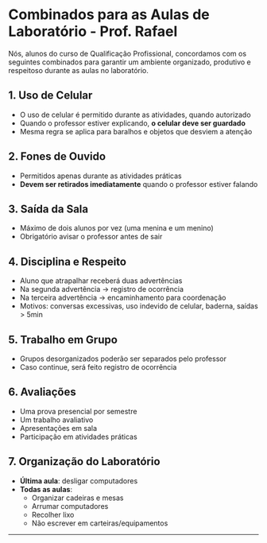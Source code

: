 # Combinados para as Aulas de Laboratório - Prof. Rafael

Nós, alunos do curso de Qualificação Profissional, concordamos com os seguintes combinados para garantir um ambiente organizado, produtivo e respeitoso durante as aulas no laboratório.

## 1. Uso de Celular
- O uso de celular é permitido durante as atividades, quando autorizado
- Quando o professor estiver explicando, **o celular deve ser guardado**
- Mesma regra se aplica para baralhos e objetos que desviem a atenção

## 2. Fones de Ouvido
- Permitidos apenas durante as atividades práticas
- **Devem ser retirados imediatamente** quando o professor estiver falando

## 3. Saída da Sala
- Máximo de dois alunos por vez (uma menina e um menino)
- Obrigatório avisar o professor antes de sair

## 4. Disciplina e Respeito
- Aluno que atrapalhar receberá duas advertências
- Na segunda advertência → registro de ocorrência
- Na terceira advertência → encaminhamento para coordenação
- Motivos: conversas excessivas, uso indevido de celular, baderna, saídas > 5min

## 5. Trabalho em Grupo
- Grupos desorganizados poderão ser separados pelo professor
- Caso continue, será feito registro de ocorrência

## 6. Avaliações
- Uma prova presencial por semestre
- Um trabalho avaliativo
- Apresentações em sala
- Participação em atividades práticas

## 7. Organização do Laboratório
- **Última aula**: desligar computadores
- **Todas as aulas**:
  - Organizar cadeiras e mesas
  - Arrumar computadores
  - Recolher lixo
  - Não escrever em carteiras/equipamentos

---